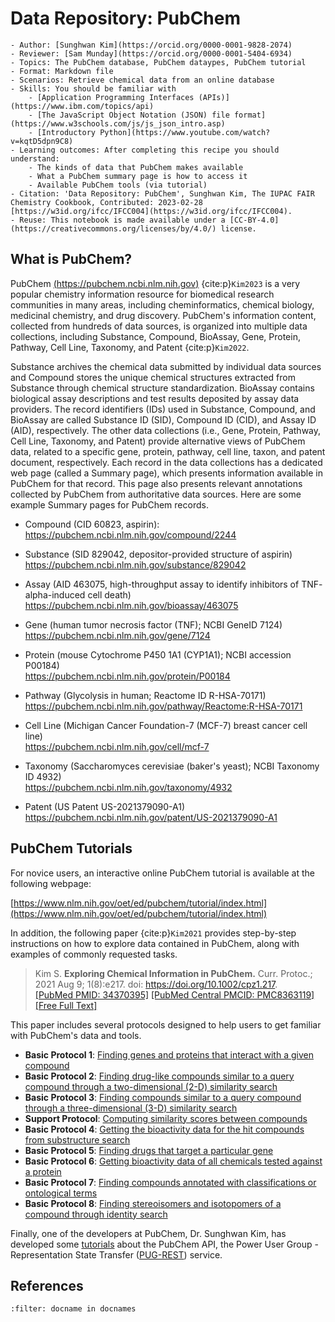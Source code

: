 # Data Repository: PubChem

```{dropdown} About this recipe
- Author: [Sunghwan Kim](https://orcid.org/0000-0001-9828-2074)
- Reviewer: [Sam Munday](https://orcid.org/0000-0001-5404-6934)
- Topics: The PubChem database, PubChem dataypes, PubChem tutorial
- Format: Markdown file
- Scenarios: Retrieve chemical data from an online database
- Skills: You should be familiar with
    - [Application Programming Interfaces (APIs)](https://www.ibm.com/topics/api)
    - [The JavaScript Object Notation (JSON) file format](https://www.w3schools.com/js/js_json_intro.asp)
    - [Introductory Python](https://www.youtube.com/watch?v=kqtD5dpn9C8)
- Learning outcomes: After completing this recipe you should understand:
    - The kinds of data that PubChem makes available
    - What a PubChem summary page is how to access it
    - Available PubChem tools (via tutorial)
- Citation: 'Data Repository: PubChem', Sunghwan Kim, The IUPAC FAIR Chemistry Cookbook, Contributed: 2023-02-28 [https://w3id.org/ifcc/IFCC004](https://w3id.org/ifcc/IFCC004).
- Reuse: This notebook is made available under a [CC-BY-4.0](https://creativecommons.org/licenses/by/4.0/) license.
```

## What is PubChem?

PubChem [(https://pubchem.ncbi.nlm.nih.gov)](https://pubchem.ncbi.nlm.nih.gov) {cite:p}`Kim2023` is a very popular 
chemistry information resource for biomedical research communities in many areas, including cheminformatics, 
chemical biology, medicinal chemistry, and drug discovery. PubChem's information content, collected from 
hundreds of data sources, is organized into multiple data collections, including Substance, Compound, BioAssay, 
Gene, Protein, Pathway, Cell Line, Taxonomy, and Patent {cite:p}`Kim2022`.

Substance archives the chemical data submitted by individual data sources and Compound stores the unique 
chemical structures extracted from Substance through chemical structure standardization. BioAssay contains 
biological assay descriptions and test results deposited by assay data providers. The record identifiers (IDs)
used in Substance, Compound, and BioAssay are called Substance ID (SID), Compound ID (CID), and Assay ID (AID),
respectively. The other data collections (i.e., Gene, Protein, Pathway, Cell Line, Taxonomy, and Patent) 
provide alternative views of PubChem data, related to a specific gene, protein, pathway, cell line, taxon, 
and patent document, respectively. Each record in the data collections has a dedicated web page (called 
a Summary page), which presents information available in PubChem for that record. This page also presents 
relevant annotations collected by PubChem from authoritative data sources.  Here are some example Summary 
pages for PubChem records.

- Compound (CID 60823, aspirin):<br>
https://pubchem.ncbi.nlm.nih.gov/compound/2244

- Substance (SID 829042, depositor-provided structure of aspirin)<br>
https://pubchem.ncbi.nlm.nih.gov/substance/829042

- Assay (AID 463075, high-throughput assay to identify inhibitors of TNF-<sym>alpha-induced cell death)<br>
https://pubchem.ncbi.nlm.nih.gov/bioassay/463075

- Gene (human tumor necrosis factor (TNF); NCBI GeneID 7124)<br>
https://pubchem.ncbi.nlm.nih.gov/gene/7124

- Protein (mouse Cytochrome P450 1A1 (CYP1A1); NCBI accession P00184)<br>
https://pubchem.ncbi.nlm.nih.gov/protein/P00184

- Pathway (Glycolysis in human; Reactome ID R-HSA-70171)<br>
https://pubchem.ncbi.nlm.nih.gov/pathway/Reactome:R-HSA-70171

- Cell Line (Michigan Cancer Foundation-7 (MCF-7) breast cancer cell line)<br>
https://pubchem.ncbi.nlm.nih.gov/cell/mcf-7

- Taxonomy (Saccharomyces cerevisiae (baker's yeast); NCBI Taxonomy ID 4932)<br>
https://pubchem.ncbi.nlm.nih.gov/taxonomy/4932

- Patent (US Patent US-2021379090-A1)<br>
https://pubchem.ncbi.nlm.nih.gov/patent/US-2021379090-A1


## PubChem Tutorials

For novice users, an interactive online PubChem tutorial is available at the following webpage:

[https://www.nlm.nih.gov/oet/ed/pubchem/tutorial/index.html](https://www.nlm.nih.gov/oet/ed/pubchem/tutorial/index.html)

In addition, the following paper {cite:p}`Kim2021` provides step-by-step instructions on how to explore data contained in PubChem, along with examples of commonly requested tasks.

>Kim S. **Exploring Chemical Information in PubChem.** Curr. Protoc.; 2021 Aug 9; 1(8):e217. doi: https://doi.org/10.1002/cpz1.217.  
>[\[PubMed PMID: 34370395\]](https://pubmed.ncbi.nlm.nih.gov/34370395/) [\[PubMed Central PMCID: PMC8363119\]](https://www.ncbi.nlm.nih.gov/pmc/articles/PMC8363119/) [\[Free Full Text\]](https://doi.org/10.1002/cpz1.217)

This paper includes several protocols designed to help users to get familiar with PubChem's data and tools.

* **Basic Protocol 1**: [Finding genes and proteins that interact with a given compound](https://currentprotocols.onlinelibrary.wiley.com/doi/10.1002/cpz1.217#cpz1217-prot-0001)
* **Basic Protocol 2**: [Finding drug-like compounds similar to a query compound through a two-dimensional (2-D) similarity search](https://currentprotocols.onlinelibrary.wiley.com/doi/10.1002/cpz1.217#cpz1217-prot-0002)
* **Basic Protocol 3**: [Finding compounds similar to a query compound through a three-dimensional (3-D) similarity search](https://currentprotocols.onlinelibrary.wiley.com/doi/10.1002/cpz1.217#cpz1217-prot-0003)
* **Support Protocol**: [Computing similarity scores between compounds](https://currentprotocols.onlinelibrary.wiley.com/doi/10.1002/cpz1.217#cpz1217-prot-0004)
* **Basic Protocol 4**: [Getting the bioactivity data for the hit compounds from substructure search](https://currentprotocols.onlinelibrary.wiley.com/doi/10.1002/cpz1.217#cpz1217-prot-0005)
* **Basic Protocol 5**: [Finding drugs that target a particular gene](https://currentprotocols.onlinelibrary.wiley.com/doi/10.1002/cpz1.217#cpz1217-prot-0006)
* **Basic Protocol 6**: [Getting bioactivity data of all chemicals tested against a protein](https://currentprotocols.onlinelibrary.wiley.com/doi/10.1002/cpz1.217#cpz1217-prot-0007)
* **Basic Protocol 7**: [Finding compounds annotated with classifications or ontological terms](https://currentprotocols.onlinelibrary.wiley.com/doi/10.1002/cpz1.217#cpz1217-prot-0008)
* **Basic Protocol 8**: [Finding stereoisomers and isotopomers of a compound through identity search](https://currentprotocols.onlinelibrary.wiley.com/doi/10.1002/cpz1.217#cpz1217-prot-0009)
  
Finally, one of the developers at PubChem, Dr. Sunghwan Kim, has developed some [tutorials](pubchem_pugrest) about the PubChem API,
the Power User Group - Representation State Transfer ([PUG-REST](https://pubchem.ncbi.nlm.nih.gov/docs/pug-rest)) service.

## References  
  
```{bibliography}
:filter: docname in docnames
```

